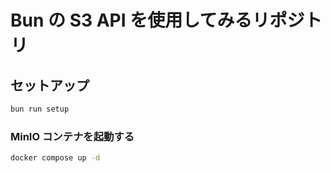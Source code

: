 # Bun の S3 API を使用してみるリポジトリ

## セットアップ

```bash
bun run setup
```

### MinIO コンテナを起動する

```bash
docker compose up -d
```
